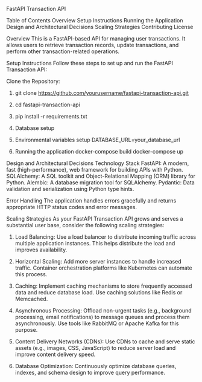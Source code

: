 FastAPI Transaction API

Table of Contents
Overview
Setup Instructions
Running the Application
Design and Architectural Decisions
Scaling Strategies
Contributing
License


Overview
This is a FastAPI-based API for managing user transactions. It allows users to retrieve transaction records, update transactions, and perform other transaction-related operations.

Setup Instructions
Follow these steps to set up and run the FastAPI Transaction API:

Clone the Repository:
1.  git clone https://github.com/yourusername/fastapi-transaction-api.git
2. cd fastapi-transaction-api
3. pip install -r requirements.txt
4. Database setup
5. Environmental variables setup
    DATABASE_URL=your_database_url
  
6. Running the application 
    docker-compose build
    docker-compose up


Design and Architectural Decisions
Technology Stack
FastAPI: A modern, fast (high-performance), web framework for building APIs with Python.
SQLAlchemy: A SQL toolkit and Object-Relational Mapping (ORM) library for Python.
Alembic: A database migration tool for SQLAlchemy.
Pydantic: Data validation and serialization using Python type hints.

Error Handling
The application handles errors gracefully and returns appropriate HTTP status codes and error messages.



Scaling Strategies
As your FastAPI Transaction API grows and serves a substantial user base, consider the following scaling strategies:

1. Load Balancing: Use a load balancer to distribute incoming traffic across multiple application instances. This helps distribute the load and improves availability.

2. Horizontal Scaling: Add more server instances to handle increased traffic. Container orchestration platforms like Kubernetes can automate this process.

3. Caching: Implement caching mechanisms to store frequently accessed data and reduce database load. Use caching solutions like Redis or Memcached.


4. Asynchronous Processing: Offload non-urgent tasks (e.g., background processing, email notifications) to message queues and process them asynchronously. Use tools like RabbitMQ or Apache Kafka for this purpose.

5. Content Delivery Networks (CDNs): Use CDNs to cache and serve static assets (e.g., images, CSS, JavaScript) to reduce server load and improve content delivery speed.

6. Database Optimization: Continuously optimize database queries, indexes, and schema design to improve query performance.


